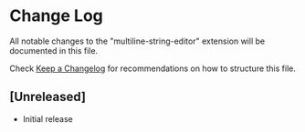 # Change Log

All notable changes to the "multiline-string-editor" extension will be documented in this file.

Check [Keep a Changelog](http://keepachangelog.com/) for recommendations on how to structure this file.

## [Unreleased]

- Initial release
